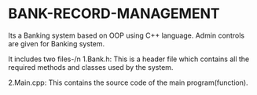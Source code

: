 # BANK-RECORD-MANAGEMENT 

Its a Banking system based on OOP using  C++ language.
Admin controls are given for  Banking system.

It includes two files-/n
1.Bank.h: This is a header file which contains all the required methods and classes used by the system.

2.Main.cpp: This contains the source code of the main program(function).
